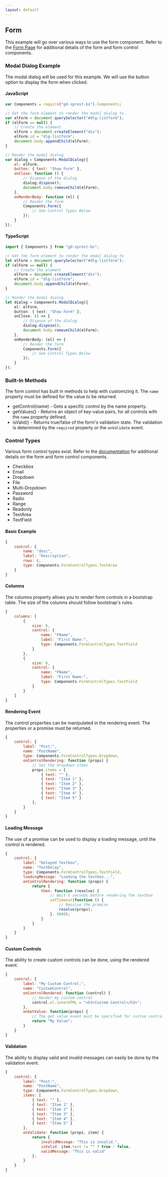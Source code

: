 ```yaml
---
layout: default
---
```


## Form

This example will go over various ways to use the form component. Refer to the [Form Page](/extras/bs/components/form) for additional details of the form and form control components.

### Modal Dialog Example

The modal dialog will be used for this example. We will use the button option to display the form when clicked.

#### JavaScript
```js
var Components = require("gd-sprest-bs").Components;

// Get the form element to render the modal dialog to
var elForm = document.querySelector("#dlg-listform");
if (elForm == null) {
    // Create the element
    elForm = document.createElement("div");
    elForm.id = "dlg-listform";
    document.body.appendChild(elForm);
}

// Render the modal dialog
var dialog = Components.ModalDialog({
    el: elForm,
    button: { text: "Show Form" },
    onClose: function () {
        // Dispose of the dialog
        dialog.dispose();
        document.body.removeChild(elForm);
    },
    onRenderBody: function (el) {
        // Render the form
        Components.Form({
            // See Control Types Below
        });
    }
});
````

#### TypeScript
```ts
import { Components } from "gd-sprest-bs";

// Get the form element to render the modal dialog to
let elForm = document.querySelector("#dlg-listform");
if (elForm == null) {
    // Create the element
    elForm = document.createElement("div");
    elForm.id = "dlg-listform";
    document.body.appendChild(elForm);
}

// Render the modal dialog
let dialog = Components.ModalDialog({
    el: elForm,
    button: { text: "Show Form" },
    onClose: () => {
        // Dispose of the dialog
        dialog.dispose();
        document.body.removeChild(elForm);
    },
    onRenderBody: (el) => {
        // Render the form
        Components.Form({
            // See Control Types Below
        });
    }
});
```

### Built-In Methods
The form control has built in methods to help with customizing it. The ```name``` property must be defined for the value to be returned.

- getControl(name) - Gets a specific control by the name property.
- getValues() - Returns an object of key-value pairs, for all controls with the ```name``` property defined.
- isValid() - Returns true/false of the form's validation state. The validation is determined by the ```required``` property or the ```onValidate``` event.

### Control Types
Various form control types exist. Refer to the [documentation](/extras/bs/components/form) for additional details on the form and form control components.

* Checkbox
* Email
* Dropdown
* File
* Multi-Dropdown
* Password
* Radio
* Range
* Readonly
* TextArea
* TextField

#### Basic Example
```js
{
    control: {
        name: "desc",
        label: "Description",
        rows: 6,
        type: Components.FormControlTypes.TextArea
    }
}
```

#### Columns
The columns property allows you to render form controls in a bootstrap table. The size of the columns should follow bootstrap's rules.

```js
{
    columns: [
        {
            size: 6,
            control: {
                name: "FName",
                label: "First Name:",
                type: Components.FormControlTypes.TextField
            }
        },
        {
            size: 6,
            control: {
                name: "FName",
                label: "First Name:",
                type: Components.FormControlTypes.TextField
            }
        }
    ]
}
```

#### Rendering Event
The control properties can be manipulated in the rendering event. The properties or a promise must be returned.

```js
{
    control: {
        label: "Post:",
        name: "PostName",
        type: Components.FormControlTypes.Dropdown,
        onControlRendering: function (props) {
            // Set the dropdown items
            props.items = [
                { text: "" },
                { text: "Item 1" },
                { text: "Item 2" },
                { text: "Item 3" },
                { text: "Item 4" },
                { text: "Item 5" }
            ];
        }
    }
}
```

#### Loading Message
The use of a promise can be used to display a loading message, until the control is rendered.

```js
{
    control: {
        label: "Delayed Textbox",
        name: "TestDelay",
        type: Components.FormControlTypes.TextField,
        loadingMessage: "Loading the textbox...",
        onControlRendering: function (props) {
            return {
                then: function (resolve) {
                    // Wait 5 seconds before rendering the textbox
                    setTimeout(function () {
                        // Resolve the promise
                        resolve(props);
                    }, 5000);
                }
            }
        }
    }
}
```

#### Custom Controls
The ability to create custom controls can be done, using the rendered event.

```js
{
    control: {
        label: "My Custom Control:",
        name: "CustomControl",
        onControlRendered: function (control) {
            // Render my custom control
            control.el.innerHTML = "<h3>Custom Control</h3>";
        },
        onGetValue: function(props) {
            // The get value event must be specified for custom controls
            return "My Value";
        }
    }
}
```

#### Validation
The ability to display valid and invalid messages can easily be done by the validation event.

```js
{
    control: {
        label: "Post:",
        name: "PostName",
        type: Components.FormControlTypes.Dropdown,
        items: [
            { text: "" },
            { text: "Item 1" },
            { text: "Item 2" },
            { text: "Item 3" },
            { text: "Item 4" },
            { text: "Item 5" }
        ],
        onValidate: function (props, item) {
            return {
                invalidMessage: "This is invalid.",
                isValid: item.text != "" ? true : false,
                validMessage: "This is valid"
            };
        }
    }
}
```